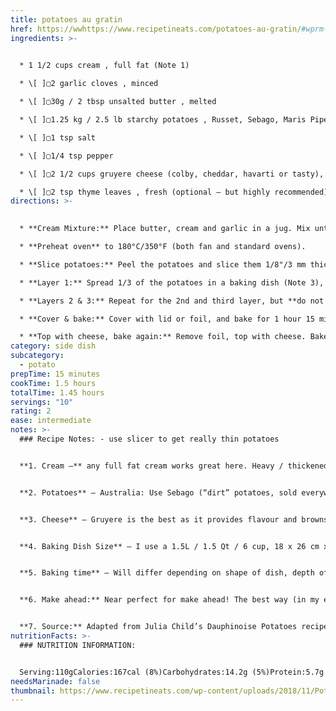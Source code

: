 ```yaml
---
title: potatoes au gratin
href: https://wwhttps://www.recipetineats.com/potatoes-au-gratin/#wprm-recipe-container-25838w.recipetineats.com/potatoes-au-gratin/#wprm-recipe-container-25838
ingredients: >-
  

  * 1 1/2 cups cream , full fat (Note 1)

  * \[ ]▢2 garlic cloves , minced

  * \[ ]▢30g / 2 tbsp unsalted butter , melted

  * \[ ]▢1.25 kg / 2.5 lb starchy potatoes , Russet, Sebago, Maris Piper (Note 2)

  * \[ ]▢1 tsp salt

  * \[ ]▢1/4 tsp pepper

  * \[ ]▢2 1/2 cups gruyere cheese (colby, cheddar, havarti or tasty), freshly grated yourself (Note 3)

  * \[ ]▢2 tsp thyme leaves , fresh (optional – but highly recommended)
directions: >-
  

  * **Cream Mixture:** Place butter, cream and garlic in a jug. Mix until combined.

  * **Preheat oven** to 180°C/350°F (both fan and standard ovens).

  * **Slice potatoes:** Peel the potatoes and slice them 1/8"/3 mm thick. Or use a slicer!

  * **Layer 1:** Spread 1/3 of the potatoes in a baking dish (Note 3), then pour over 1/3 of the Cream Mixture, scatter with 1/3 of the salt, pepper and thyme. Sprinkle with 3/4 cups cheese.

  * **Layers 2 & 3:** Repeat for the 2nd and third layer, but **do not finish with cheese** on the top layer (will add later).

  * **Cover & bake:** Cover with lid or foil, and bake for 1 hour 15 minutes or until the potatoes in the middle are soft (use knife to test), it might take 1 1/2 hours. (Note 5)

  * **Top with cheese, bake again:** Remove foil, top with cheese. Bake for a further 10 to 15 minutes until golden and bubbly. Stand 5 minutes before serving.
category: side dish
subcategory:
  - potato
prepTime: 15 minutes
cookTime: 1.5 hours
totalTime: 1.45 hours
servings: "10"
rating: 2
ease: intermediate
notes: >-
  ### Recipe Notes: - use slicer to get really thin potatoes


  **1. Cream –** any full fat cream works great here. Heavy / thickened or even a full fat pouring cream are all great.For a lighter version, use light fat, or half and half (or use 1/2 cream, half milk). But it won’t have the same rich mouthfeel. Don’t try this with just milk.


  **2. Potatoes** – Australia: Use Sebago (“dirt” potatoes, sold everywhere), US: Russet, UK: King Edward or Maris PiperOR any other starchy potatoes. Dutch creams, King Edwards or red delight. Great all rounders like golden delight, coliban and red rascal are also great.


  **3. Cheese** – Gruyere is the best as it provides flavour and browns beautifully on top. Julia Childs uses gruyere. It’s quite expensive so for everyday purposes, use your favourite melting cheese: colby, cheddar, havarti, tasty cheese, Monterey Jack or any other flavoured melting cheese.Mozzarella will also work but I’d probably use a combination of 2 cups (200g) mozzarella plus 1 cup (100g) finely grated parmesan which will add flavour (because mozzarella doesn’t have much flavour).**Always best to grate your own** as it melts better – store bought pre shredded has anti caking agent which prevents cheese melting as well as it should.


  **4. Baking Dish Size** – I use a 1.5L / 1.5 Qt / 6 cup, 18 x 26 cm x 5 cm / 7 x 11 x 2″ oval shape, or thereabouts but it’s **full** to the brim so a slightly larger one would be more ideal. A 26 cm / 11″ skillet also works great. A 20cm/8″ square pan is **too small**. Larger dish is fine – just means the potatoes au gratin isn’t as deep.


  **5. Baking time** – Will differ depending on shape of dish, depth of potatoes, heat retention of baking dish, reliability of oven etc, 1 hour 20 minutes covered is consistently the time for me.


  **6. Make ahead:** Near perfect for make ahead! The best way (in my experience) is hold back about 1/2 cup of the cream mixture. Bake covered in foil, then cool with foil on. Pour over reserved cream, top with cheese, cover with cling wrap. Refrigerate. Remove from fridge 1 hour before, reheat covered in foil in a 180C/350F oven for 20 – 30 min or until hot, then remove foil and bake until cheese is golden. To speed things up you can microwave it then pop it in the oven (this is dense so takes quite a while to reheat in the oven, depends on depth of baking dish you use).**Leftovers** will keep for 3 to 4 days in the fridge.


  **7. Source:** Adapted from Julia Child’s Dauphinoise Potatoes recipe. Hers is slightly more involved, calling for scattering finely diced butter on each layers (which I simplified by melting), only rubs garlic on baking dish (I use 2 whole cloves), and she uses less cheese. Mine gradually evolved over time from her original recipe to what mine is today!**Nutrition** assumes 10 servings.
nutritionFacts: >-
  ### NUTRITION INFORMATION:


  Serving:110gCalories:167cal (8%)Carbohydrates:14.2g (5%)Protein:5.7g (11%)Fat:10g (15%)Saturated Fat:6g (38%)Cholesterol:31mg (10%)Sodium:281mg (12%)Potassium:364mg (10%)Fiber:2.1g (9%)Sugar:1.6g (2%)Vitamin A:300IU (6%)Vitamin C:23.1mg (28%)Calcium:160mg (16%)Iron:0.7mg (4%)
needsMarinade: false
thumbnail: https://www.recipetineats.com/wp-content/uploads/2018/11/Potatoes-au-gratin_2-SQ.jpg?resize=323,323
---
```

